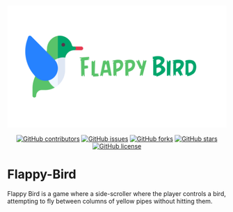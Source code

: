
![Flappy Bird](img/cover.png)


<div align="center">

[![GitHub contributors](https://img.shields.io/github/contributors/gaserashraf/Flappy-Bird)](https://github.com/gaserashraf/Flappy-Bird/contributors)
[![GitHub issues](https://img.shields.io/github/issues/gaserashraf/Flappy-Bird)](https://github.com/gaserashraf/Flappy-Bird/issues)
[![GitHub forks](https://img.shields.io/github/forks/gaserashraf/Flappy-Bird)](https://github.com/gaserashraf/Flappy-Bird/network)
[![GitHub stars](https://img.shields.io/github/stars/gaserashraf/Flappy-Bird)](https://github.com/gaserashraf/Flappy-Bird/stargazers)
[![GitHub license](https://img.shields.io/github/license/gaserashraf/Flappy-Bird)](https://github.com/gaserashraf/Flappy-Bird/blob/master/LICENSE)

</div>

# Flappy-Bird
Flappy Bird is a game where a side-scroller where the player controls a bird, attempting to fly between columns of yellow pipes without hitting them.
